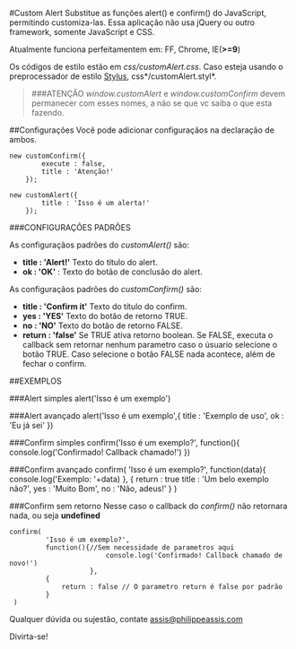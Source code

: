 #Custom Alert
Substitue as funções alert() e confirm() do JavaScript, permitindo customiza-las. Essa aplicação não usa jQuery ou outro framework, somente JavaScript e CSS.

Atualmente funciona perfeitamentem em:
FF, Chrome, IE(**>=9**)
 
Os códigos de estilo estão em *css/customAlert.css*. Caso esteja usando o preprocessador de estilo [Stylus](learnboost.github.io/stylus), css*/customAlert.styl*.
 


>###ATENÇÂO
>  *window.customAlert* e *window.customConfirm* devem permanecer com esses nomes, a não se que vc saiba o que esta fazendo.
 
 
##Configurações
Vocẽ pode adicionar configuraçãos na declaração de ambos.

	new customConfirm({
	        execute : false,
	        title : 'Atenção!'
	    });
	    
	new customAlert({
	        title : 'Isso é um alerta!'
	    });
 
###CONFIGURAÇÔES PADRÕES
 
As configuraçãos padrões do *customAlert()* são:
* **title : 'Alert!'** Texto do título do alert.
* **ok : 'OK'** : Texto do botão de conclusão do alert.


As configuraçãos padrões do *customConfirm()* são:
* **title : 'Confirm it'** Texto do título do confirm.
* **yes : 'YES'** Texto do botão de retorno TRUE.
* **no : 'NO'** Texto do botão de retorno FALSE.
* **return : 'false'** Se TRUE ativa retorno boolean. Se FALSE, executa o callback sem retornar nenhum parametro caso o úsuario selecione o botão TRUE. Caso selecione o botão FALSE nada acontece, além de fechar o confirm.


##EXEMPLOS
 
###Alert simples
	alert('Isso é um exemplo')

###Alert avançado
	alert('Isso é um exemplo',{
                                title : 'Exemplo de uso',
                                ok : 'Eu já sei'
                                })
 
###Confirm simples
	confirm('Isso é um exemplo?', function(){ console.log('Confirmado! Callback chamado!') })

###Confirm avançado
	confirm(
		'Isso é um exemplo?',
		function(data){
			console.log('Exemplo: '+data)
		},
		{
			return : true
			title : 'Um belo exemplo não?',
			yes : 'Muito Bom',
			no : 'Não, adeus!'
		}
	)
 
###Confirm sem retorno
Nesse caso o callback do *confirm()* não retornara nada, ou seja **undefined**

	confirm(
			 'Isso é um exemplo?',
			 function(){//Sem necessidade de parametros aqui
			                console.log('Confirmado! Callback chamado de novo!')
			            },
			 {
				 return : false // O parametro return é false por padrão
			 }
	 )



Qualquer dúvida ou sujestão, contate
[assis@philippeassis.com](mailto:assis@philippeassis.com)

Divirta-se!

